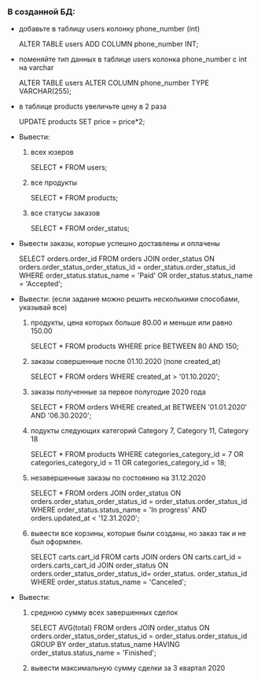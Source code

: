 ### В созданной БД:
- добавьте в таблицу users колонку phone_number (int)


    ALTER TABLE users ADD COLUMN phone_number INT;


- поменяйте тип данных в таблице users колонка phone_number с int на varchar

    ALTER TABLE users ALTER COLUMN phone_number TYPE VARCHAR(255);

- в таблице products увеличьте цену в 2 раза

    UPDATE products SET price = price*2;

- Вывести:
    1. всех юзеров

        SELECT * FROM users;
    
    2. все продукты

        SELECT * FROM products;

    3. все статусы заказов

        SELECT * FROM order_status;

- Вывести заказы, которые успешно доставлены и оплачены

    SELECT orders.order_id FROM orders JOIN order_status ON orders.order_status_order_status_id = order_status.order_status_id WHERE order_status.status_name = 'Paid' OR order_status.status_name = 'Accepted';

- Вывести: (если задание можно решить несколькими способами, указывай все)
    1. продукты, цена которых больше 80.00 и меньше или равно 150.00

        SELECT * FROM products WHERE price BETWEEN 80 AND 150;

    2. заказы совершенные после 01.10.2020 (поле created_at)

        SELECT * FROM orders WHERE created_at > '01.10.2020';
    
    3. заказы полученные за первое полугодие 2020 года

        SELECT * FROM orders WHERE created_at BETWEEN '01.01.2020' AND '06.30.2020';

    4. подукты следующих категорий Category 7, Category 11, Category 18

        SELECT * FROM products WHERE categories_category_id = 7 OR categories_category_id = 11 OR categories_category_id = 18;
    
    5. незавершенные заказы по состоянию на 31.12.2020

        SELECT * FROM orders JOIN order_status ON
        orders.order_status_order_status_id =  order_status.order_status_id WHERE order_status.status_name = 'In progress' AND orders.updated_at < '12.31.2020';

    6. вывести все корзины, которые были созданы, но заказ так и не был оформлен.

        SELECT carts.cart_id FROM carts 
        JOIN orders ON carts.cart_id = orders.carts_cart_id
        JOIN order_status ON orders.order_status_order_status_id= order_status.
        order_status_id
        WHERE order_status.status_name = 'Canceled';
- Вывести:
    1. среднюю сумму всех завершенных сделок

        SELECT AVG(total) FROM orders JOIN order_status ON orders.order_status_order_status_id = order_status.order_status_id GROUP BY order_status.status_name HAVING order_status.status_name = 'Finished';

    2. вывести максимальную сумму сделки за 3 квартал 2020

        
